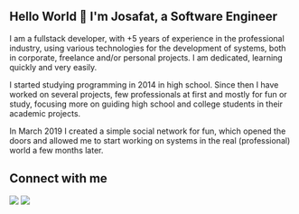 ## Hello World 👋 I'm Josafat, a Software Engineer

I am a fullstack developer, with +5 years of experience in the professional industry, using various technologies for the development of systems, both in corporate, freelance and/or personal projects.
I am dedicated, learning quickly and very easily.

I started studying programming in 2014 in high school.
Since then I have worked on several projects, few professionals at first and mostly for fun or study, focusing more on guiding high school and college students in their academic projects.

In March 2019 I created a simple social network for fun, which opened the doors and allowed me to start working on systems in the real (professional) world a few months later.

## Connect with me
<div>
<a href="https://www.instagram.com/astrojosaphat/" target="_blank"><img loading="lazy" src="https://img.shields.io/badge/-Instagram-%23E4405F?style=for-the-badge&logo=instagram&logoColor=white" target="_blank"></a>
<a href="https://www.linkedin.com/in/josafatngoma/" target="_blank"><img loading="lazy" src="https://img.shields.io/badge/-LinkedIn-%230077B5?style=for-the-badge&logo=linkedin&logoColor=white" target="_blank"></a>   
</div>

<!--
**josafatngoma/josafatngoma** is a ✨ _special_ ✨ repository because its `README.md` (this file) appears on your GitHub profile.

Here are some ideas to get you started:

- 🔭 I’m currently working on ...
- 🌱 I’m currently learning ...
- 👯 I’m looking to collaborate on ...
- 🤔 I’m looking for help with ...
- 💬 Ask me about ...
- 📫 How to reach me: ...
- 😄 Pronouns: ...
- ⚡ Fun fact: ...
-->
